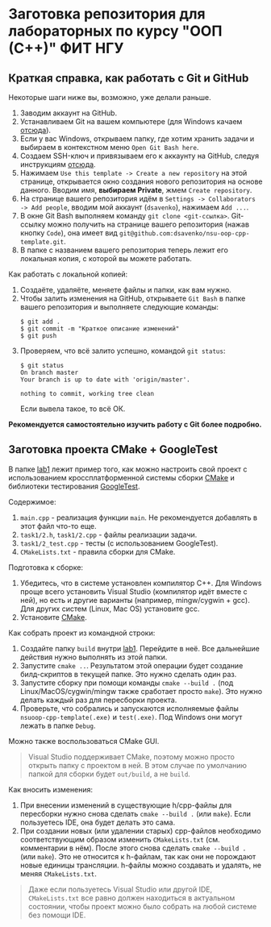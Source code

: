 
# Заготовка репозитория для лабораторных по курсу "ООП (С++)" ФИТ НГУ

## Краткая справка, как работать с Git и GitHub

Некоторые шаги ниже вы, возможно, уже делали раньше.

1. Заводим аккаунт на GitHub.
2. Устанавливаем Git на вашем компьютере (для Windows качаем [отсюда](https://git-scm.com/download/win)).
3. Если у вас Windows, открываем папку, где хотим хранить задачи и выбираем в контекстном меню `Open Git Bash here`.
4. Создаем SSH-ключ и привязываем его к аккаунту на GitHub, следуя инструкциям [отсюда](https://github.com/settings/keys).
5. Нажимаем `Use this template -> Create a new repository` на этой странице, открывается окно создания нового репозитория на основе данного. Вводим имя, **выбираем Private**, жмем `Create repository`.
6. На странице вашего репозитория идём в `Settings -> Collaborators -> Add people`, вводим мой аккаунт (`dsavenko`), нажимаем `Add ...`.
6. В окне Git Bash выполняем команду `git clone <git-ссылка>`. Git-ссылку можно получить на странице вашего репозитория (нажав кнопку `Code`), она имеет вид `git@github.com:dsavenko/nsu-oop-cpp-template.git`. 
7. В папке с названием вашего репозитория теперь лежит его локальная копия, с которой вы можете работать.

Как работать с локальной копией:
1. Создаёте, удаляёте, меняете файлы и папки, как вам нужно.
2. Чтобы залить изменения на GitHub, открываете `Git Bash` в папке вашего репозитория и выполняете следующие команды:
    ```
    $ git add .
    $ git commit -m "Краткое описание изменений"
    $ git push
    ```
3. Проверяем, что всё залито успешно, командой `git status`: 
    ```
    $ git status
    On branch master
    Your branch is up to date with 'origin/master'.

    nothing to commit, working tree clean

    ```
    Если вывела такое, то всё ОК.

**Рекомендуется самостоятельно изучить работу с Git более подробно.**

## Заготовка проекта CMake + GoogleTest

В папке [lab1](./lab1) лежит пример того, как можно настроить свой проект с использованием кроссплатформенной системы сборки [CMake](https://cmake.org/download/) и библиотеки тестирования [GoogleTest](https://github.com/google/googletest).

Содержимое:

1. `main.cpp` - реализация функции `main`. Не рекомендуется добавлять в этот файл что-то еще.
2. `task1/2.h`, `task1/2.cpp` - файлы реализации задачи.
3. `task1/2_test.cpp` - тесты (с использованием GoogleTest).
4. `CMakeLists.txt` - правила сборки для CMake.

Подготовка к сборке:

1. Убедитесь, что в системе установлен компилятор C++. Для Windows проще всего установить Visual Studio (компилятор идёт вместе с ней), но есть и другие варианты (например, mingw/cygwin + gcc). Для других систем (Linux, Mac OS) установите gcc.
2. Установите [CMake](https://cmake.org/download/).

Как собрать проект из командной строки:

1. Cоздайте папку `build` внутри [lab1](./lab1). Перейдите в неё. Все дальнейшие действия нужно выполнять из этой папки.
2. Запустите `cmake ..`. Результатом этой операции будет создание билд-скриптов в текущей папке. Это нужно сделать один раз.
3. Запустите сборку при помощи команды `cmake --build .` (под Linux/MacOS/cygwin/mingw также сработает просто `make`). Это нужно делать каждый раз для пересборки проекта.
4. Проверьте, что собрались и запускаются исполняемые файлы `nsuoop-cpp-template(.exe)` и `test(.exe)`. Под Windows они могут лежать в папке `Debug`.

Можно также воспользоваться CMake GUI.

> Visual Studio поддерживает CMake, поэтому можно просто открыть папку с проектом в ней. В этом случае по умолчанию папкой для сборки будет `out/build`, а не `build`.

Как вносить изменения:

1. При внесении изменений в существующие h/cpp-файлы для пересборки нужно снова сделать `cmake --build .` (или `make`). Если пользуетесь IDE, она будет делать это сама.
2. При создании новых (или удалении старых) cpp-файлов необходимо соответствующим образом изменить `CMakeLists.txt` (см. комментарии в нём). После этого снова сделать `cmake --build .` (или `make`). Это не относится к h-файлам, так как они не порождают новые единицы трансляции. h-файлы можно создавать и удалять, не меняя `CMakeLists.txt`.

> Даже если пользуетесь Visual Studio или другой IDE, `CMakeLists.txt` все равно должен находиться в актуальном состоянии, чтобы проект можно было собрать на любой системе без помощи IDE. 
